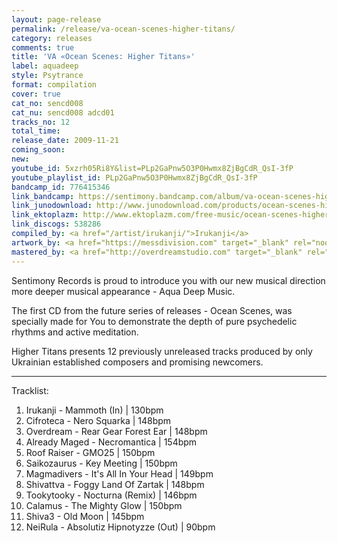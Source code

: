 ```yaml
---
layout: page-release
permalink: /release/va-ocean-scenes-higher-titans/
category: releases
comments: true
title: 'VA «Ocean Scenes: Higher Titans»'
label: aquadeep
style: Psytrance
format: compilation
cover: true
cat_no: sencd008
cat_nu: sencd008 adcd01
tracks_no: 12
total_time: 
release_date: 2009-11-21
coming_soon: 
new: 
youtube_id: 5xzrh05Ri8Y&list=PLp2GaPnw5O3P0Hwmx8ZjBgCdR_QsI-3fP
youtube_playlist_id: PLp2GaPnw5O3P0Hwmx8ZjBgCdR_QsI-3fP
bandcamp_id: 776415346
link_bandcamp: https://sentimony.bandcamp.com/album/va-ocean-scenes-higher-titans
link_junodownload: http://www.junodownload.com/products/ocean-scenes-higher-titans/1507885-02
link_ektoplazm: http://www.ektoplazm.com/free-music/ocean-scenes-higher-titans
link_discogs: 538286
compiled_by: <a href="/artist/irukanji/">Irukanji</a>
artwork_by: <a href="https://messdivision.com" target="_blank" rel="noopener">Ju Ju</a>
mastered_by: <a href="http://overdreamstudio.com" target="_blank" rel="noopener">Makus (Overdream Studio)</a> & <a href="https://www.facebook.com/cifroteca.music" target="_blank" rel="noopener">Cifroteca</a>
---
```


Sentimony Records is proud to introduce you with our new musical direction more deeper musical appearance - Aqua Deep Music.

The first CD from the future series of releases - Ocean Scenes, was specially made for You to demonstrate the depth of pure psychedelic rhythms and active meditation.

Higher Titans presents 12 previously unreleased tracks produced by only Ukrainian established composers and promising newcomers.

---
Tracklist:

01. Irukanji - Mammoth (In) \| 130bpm
02. Cifroteca - Nero Squarka \| 148bpm
03. Overdream - Rear Gear Forest Ear \| 148bpm
04. Already Maged - Necromantica \| 154bpm
05. Roof Raiser - GMO25 \| 150bpm
06. Saikozaurus - Key Meeting \| 150bpm
07. Magmadivers - It's All In Your Head \| 149bpm
08. Shivattva - Foggy Land Of Zartak \| 148bpm
09. Tookytooky - Nocturna (Remix) \| 146bpm
10. Calamus - The Mighty Glow \| 150bpm
11. Shiva3 - Old Moon \| 145bpm
12. NeiRula - Absolutiz Hipnotyzze (Out) \| 90bpm
